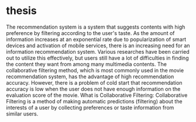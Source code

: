 # thesis

 The recommendation system is a system that suggests contents with high preference by filtering according to the user's taste. As the amount of information increases at an exponential rate due to popularization of smart devices and activation of mobile services, there is an increasing need for an information recommendation system. Various researches have been carried out to utilize this effectively, but users still have a lot of difficulties in finding the content they want from among many multimedia contents.
 The collaborative filtering method, which is most commonly used in the movie recommendation system, has the advantage of high recommendation accuracy. However, there is a problem of cold start that recommendation accuracy is low when the user does not have enough information on the evaluation score of the movie.
 What is Collaborative Filtering:
Collaborative Filtering is a method of making automatic predictions (filtering) about the interests of a user by collecting preferences or taste information from similar users.

